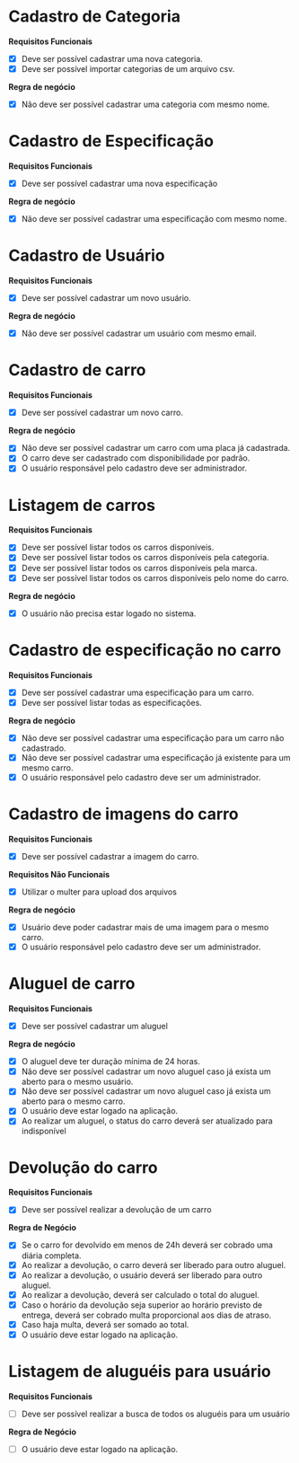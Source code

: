 # Cadastro de Categoria

**Requisitos Funcionais**
- [x] Deve ser possível cadastrar uma nova categoria.
- [x] Deve ser possível importar categorias de um arquivo csv.

**Regra de negócio**
- [x] Não deve ser possível cadastrar uma categoria com mesmo nome.

# Cadastro de Especificação

**Requisitos Funcionais**
- [x] Deve ser possível cadastrar uma nova especificação

**Regra de negócio**
- [x] Não deve ser possível cadastrar uma especificação com mesmo nome.

# Cadastro de Usuário

**Requisitos Funcionais**
- [x] Deve ser possível cadastrar um novo usuário.

**Regra de negócio**
- [x] Não deve ser possível cadastrar um usuário com mesmo email.

# Cadastro de carro

**Requisitos Funcionais**
- [x] Deve ser possível cadastrar um novo carro.

**Regra de negócio**
- [x] Não deve ser possível cadastrar um carro com uma placa já cadastrada.
- [x] O carro deve ser cadastrado com disponibilidade por padrão.
- [x] O usuário responsável pelo cadastro deve ser administrador.

# Listagem de carros

**Requisitos Funcionais**
- [x] Deve ser possível listar todos os carros disponíveis.
- [x] Deve ser possível listar todos os carros disponíveis pela categoria.
- [x] Deve ser possível listar todos os carros disponíveis pela marca.
- [x] Deve ser possível listar todos os carros disponíveis pelo nome do carro.

**Regra de negócio**
- [x] O usuário não precisa estar logado no sistema.

# Cadastro de especificação no carro

**Requisitos Funcionais**
- [x] Deve ser possível cadastrar uma especificação para um carro.
- [x] Deve ser possível listar todas as especificações.

**Regra de negócio**
- [x] Não deve ser possível cadastrar uma especificação para um carro não cadastrado.
- [x] Não deve ser possível cadastrar uma especificação já existente para um mesmo carro.
- [x] O usuário responsável pelo cadastro deve ser um administrador.

# Cadastro de imagens do carro

**Requisitos Funcionais**
- [x] Deve ser possível cadastrar a imagem do carro.

**Requisitos Não Funcionais**
- [x] Utilizar o multer para upload dos arquivos

**Regra de negócio**
- [x] Usuário deve poder cadastrar mais de uma imagem para o mesmo carro.
- [x] O usuário responsável pelo cadastro deve ser um administrador.

# Aluguel de carro

**Requisitos Funcionais**
- [x] Deve ser possível cadastrar um aluguel

**Regra de negócio**
- [x] O aluguel deve ter duração mínima de 24 horas.
- [x] Não deve ser possível cadastrar um novo aluguel caso já exista um aberto para o mesmo usuário.
- [x] Não deve ser possível cadastrar um novo aluguel caso já exista um aberto para o mesmo carro.
- [x] O usuário deve estar logado na aplicação.
- [x] Ao realizar um aluguel, o status do carro deverá ser atualizado para indisponível

# Devolução do carro

**Requisitos Funcionais**

- [x] Deve ser possível realizar a devolução de um carro

**Regra de Negócio**

- [x] Se o carro for devolvido em menos de 24h deverá ser cobrado uma diária completa.
- [x] Ao realizar a devolução, o carro deverá ser liberado para outro aluguel.
- [x] Ao realizar a devolução, o usuário deverá ser liberado para outro aluguel.
- [x] Ao realizar a devolução, deverá ser calculado o total do aluguel.
- [x] Caso o horário da devolução seja superior ao horário previsto de entrega, deverá ser cobrado multa proporcional aos dias de atraso.
- [x] Caso haja multa, deverá ser somado ao total.
- [x] O usuário deve estar logado na aplicação.

# Listagem de aluguéis para usuário

**Requisitos Funcionais**

- [ ] Deve ser possível realizar a busca de todos os aluguéis para um usuário

**Regra de Negócio**

- [ ] O usuário deve estar logado na aplicação.